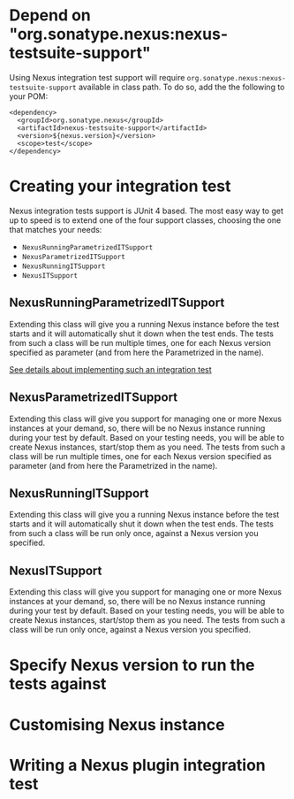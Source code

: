 Depend on "org.sonatype.nexus:nexus-testsuite-support"
======================================================

Using Nexus integration test support will require `org.sonatype.nexus:nexus-testsuite-support` available in class path. To do so, add the the following to your POM:

    <dependency>
      <groupId>org.sonatype.nexus</groupId>
      <artifactId>nexus-testsuite-support</artifactId>
      <version>${nexus.version}</version>
      <scope>test</scope>
    </dependency>


Creating your integration test
==============================

Nexus integration tests support is JUnit 4 based. The most easy way to get up to speed is to extend one of the four support classes, choosing the one that matches your needs:
* `NexusRunningParametrizedITSupport`
* `NexusParametrizedITSupport`
* `NexusRunningITSupport`
* `NexusITSupport`

NexusRunningParametrizedITSupport
---------------------------------

Extending this class will give you a running Nexus instance before the test starts and it will automatically shut it down when the test ends. The tests from such a class will be run multiple times, one for each Nexus version specified as parameter (and from here the Parametrized in the name).

[See details about implementing such an integration test](/guide/src/test/java/org/sonatype/nexus/testsuite/guide/l01/README.md)

NexusParametrizedITSupport
--------------------------

Extending this class will give you support for managing one or more Nexus instances at your demand, so, there will be no Nexus instance running during your test by default. Based on your testing needs, you will be able to create Nexus instances, start/stop them as you need. The tests from such a class will be run multiple times, one for each Nexus version specified as parameter (and from here the Parametrized in the name).

NexusRunningITSupport
---------------------
Extending this class will give you a running Nexus instance before the test starts and it will automatically shut it down when the test ends. The tests from such a class will be run only once, against a Nexus version you specified.

NexusITSupport
--------------

Extending this class will give you support for managing one or more Nexus instances at your demand, so, there will be no Nexus instance running during your test by default. Based on your testing needs, you will be able to create Nexus instances, start/stop them as you need. The tests from such a class will be run only once, against a Nexus version you specified.

Specify Nexus version to run the tests against
==============================================

Customising Nexus instance
==========================

Writing a Nexus plugin integration test
=======================================
